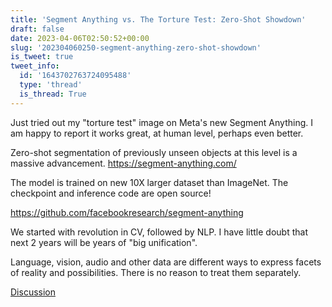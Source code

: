 ```yaml
---
title: 'Segment Anything vs. The Torture Test: Zero-Shot Showdown'
draft: false
date: 2023-04-06T02:50:52+00:00
slug: '202304060250-segment-anything-zero-shot-showdown'
is_tweet: true
tweet_info:
  id: '1643702763724095488'
  type: 'thread'
  is_thread: True
---
```




Just tried out my "torture test" image on Meta's new Segment Anything. I am happy to report it works great, at human level, perhaps even better. 

Zero-shot segmentation of previously unseen objects at this level is a massive advancement.
<https://segment-anything.com/>

The model is trained on new 10X larger dataset than ImageNet. The checkpoint and inference code are open source!

<https://github.com/facebookresearch/segment-anything>

We started with revolution in CV, followed by NLP. I have little  doubt that next 2 years will be years of "big unification".

Language, vision, audio and other data are different ways to express facets of reality and possibilities. There is no reason to treat them separately.

[Discussion](https://x.com/sytelus/status/1643702763724095488)

